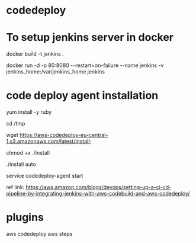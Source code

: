 # codedeploy

# To setup jenkins server in docker

docker build -t jenkins .

docker run -d -p 80:8080 --restart=on-failure --name jenkins -v jenkins_home:/var/jenkins_home jenkins

# code deploy agent installation

yum install -y ruby

cd /tmp

wget https://aws-codedeploy-eu-central-1.s3.amazonaws.com/latest/install;

chmod +x ./install

./install auto

service codedeploy-agent start

ref link: https://aws.amazon.com/blogs/devops/setting-up-a-ci-cd-pipeline-by-integrating-jenkins-with-aws-codebuild-and-aws-codedeploy/

# plugins

aws codedeploy
aws steps
